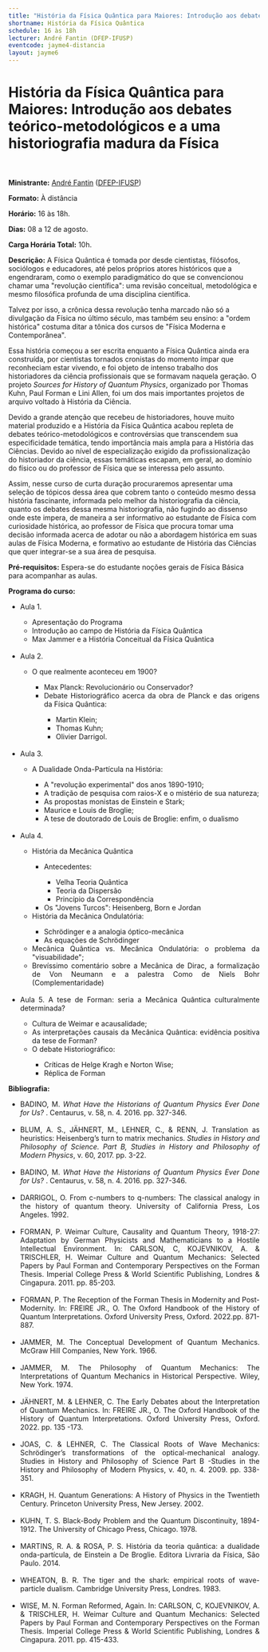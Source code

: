 ```yaml
---
title: "História da Física Quântica para Maiores: Introdução aos debates teórico-metodológicos e a uma historiografia madura da Física"
shortname: História da Física Quântica
schedule: 16 às 18h
lecturer: André Fantin (DFEP-IFUSP)
eventcode: jayme4-distancia
layout: jayme6
---
```

# História da Física Quântica para Maiores: Introdução aos debates teórico-metodológicos e a uma historiografia madura da Física <br><br>

**Ministrante:** [André Fantin](http://lattes.cnpq.br/2771902520888210) ([DFEP-IFUSP](https://portal.if.usp.br/fep/pt-br/p%C3%A1gina/in%C3%ADcio))

**Formato:** À distância

**Horário:** 16 às 18h.

**Dias:** 08 a 12 de agosto.

**Carga Horária Total:** 10h.

**Descrição:** A Física Quântica é tomada por desde cientistas, filósofos, sociólogos e educadores, até pelos próprios atores históricos que a engendraram, como o exemplo paradigmático do que se convencionou chamar uma "revolução científica": uma revisão conceitual, metodológica e mesmo filosófica profunda de uma disciplina científica.

Talvez por isso, a crônica dessa revolução tenha marcado não só a divulgação da Física no último século, mas também seu ensino: a "ordem histórica" costuma ditar a tônica dos cursos de "Física Moderna e Contemporânea".

Essa história começou a ser escrita enquanto a Física Quântica ainda era construída, por cientistas tornados cronistas do momento ímpar que reconheciam estar vivendo, e foi objeto de intenso trabalho dos historiadores da ciência profissionais que se formavam naquela geração. O projeto <i>Sources for History of Quantum Physics</i>, organizado por Thomas Kuhn, Paul Forman e Lini Allen, foi um dos mais importantes projetos de arquivo voltado à História da Ciência.

Devido a grande atenção que recebeu de historiadores, houve muito material produzido e a História da Física Quântica acabou repleta de debates teórico-metodológicos e controvérsias que transcendem sua especificidade temática, tendo importância mais ampla para a História das Ciências. Devido ao nível de especialização exigido da profissionalização do historiador da ciência, essas temáticas escapam, em geral, ao domínio do físico ou do professor de Física que se interessa pelo assunto.

Assim, nesse curso de curta duração procuraremos apresentar uma seleção de tópicos dessa área que cobrem tanto o conteúdo mesmo dessa história fascinante, informada pelo melhor da historiografia da ciência, quanto os debates dessa mesma historiografia, não fugindo ao dissenso onde este impera, de maneira a ser informativo ao estudante de Física com curiosidade histórica, ao professor de Física que procura tomar uma decisão informada acerca de adotar ou não a abordagem histórica em suas aulas de Física Moderna, e formativo ao estudante de História das Ciências que quer integrar-se a sua área de pesquisa. 

**Pré-requisitos:** Espera-se do estudante noções gerais de Física Básica para acompanhar as aulas.

**Programa do curso:** 

<div style="text-align: justify">
<ul>
     <li>Aula 1. </li> 
     <ul>
         <li> Apresentação do Programa </li>
         <li> Introdução ao campo de História da Física Quântica </li>
         <li> Max Jammer e a História Conceitual da Física Quântica </li>
     </ul> <br>
     <li>Aula 2. </li>
     <ul>
          <li> O que realmente aconteceu em 1900? </li>
          <ul>
               <li> Max Planck: Revolucionário ou Conservador? </li>
               <li> Debate Historiográfico acerca da obra de Planck e das origens da Física Quântica: </li>
               <ul>
                    <li> Martin Klein; </li>
                    <li> Thomas Kuhn;  </li>
                    <li> Olivier Darrigol. </li>
               </ul>
         </ul>
     </ul> <br>
   
  <li>Aula 3. </li>
   <ul> 
   <li>  A Dualidade Onda-Partícula na História: </li>
   <ul>
     <li> A "revolução experimental" dos anos 1890-1910; </li>
     <li> A tradição de pesquisa com raios-X e o mistério de sua natureza;  </li>
     <li> As propostas monistas de Einstein e Stark; </li>
     <li> Maurice e Louis de Broglie; </li>
     <li> A tese de doutorado de Louis de Broglie: enfim, o dualismo </li>
   </ul>
   </ul><br>
   
  <li>Aula 4.  </li> 
   <ul>
     <li> História da Mecânica Quântica </li>
     <ul>
       <li> Antecedentes: </li>
       <ul>
         <li> Velha Teoria Quântica </li>
         <li> Teoria da Dispersão </li>
         <li> Princípio da Correspondência </li>
         </ul>
         <li> Os "Jovens Turcos": Heisenberg, Born e Jordan </li>
      </ul> 
        <li> História da Mecânica Ondulatória: </li>
        <ul>
         <li> Schrödinger e a analogia óptico-mecânica </li>
         <li> As equações de Schrödinger </li>
        </ul>
        <li> Mecânica Quântica vs. Mecânica Ondulatória: o problema da "visuabilidade"; </li>
        <li> Brevíssimo comentário sobre a Mecânica de Dirac, a formalização de Von Neumann e a palestra Como de Niels Bohr (Complementaridade) </li><br>
  </ul>
  <li>Aula 5. A tese de Forman: seria a Mecânica Quântica culturalmente determinada? </li>
     <ul>
     <li> Cultura de Weimar e acausalidade; </li>
     <li> As interpretações causais da Mecânica Quântica: evidência positiva da tese de Forman? </li>
     <li> O debate Historiográfico: </li>
         <ul>
          <li> Críticas de Helge Kragh e Norton Wise; </li>
          <li> Réplica de Forman </li>
         </ul>
     </ul>
 </ul>
</div>

**Bibliografia:**

<div style="text-align: justify">
 <ul>
  <li> BADINO, M. <i> What Have the Historians of Quantum Physics Ever Done for Us? </i>. Centaurus, v. 58, n. 4. 2016. pp. 327-346. </li><br>
      
  <li>  BLUM, A. S., JÄHNERT, M., LEHNER, C., & RENN, J.  Translation as heuristics: Heisenberg’s turn to matrix mechanics.<i> Studies in History and Philosophy of Science. Part B, Studies in History and Philosophy of Modern Physics</i>, v. 60, 2017. pp. 3-22.  </li><br>

   <li> BADINO, M. <i> What Have the Historians of Quantum Physics Ever Done for Us? </i>. Centaurus, v. 58, n. 4. 2016. pp. 327-346. </li><br>
      
   <li> DARRIGOL, O. From c-numbers to q-numbers: The classical analogy in the history of quantum theory. University of California Press, Los Angeles. 1992. </li><br>
      <li> FORMAN, P. Weimar Culture, Causality and Quantum Theory, 1918-27: Adaptation by German Physicists and Mathematicians to a Hostile Intellectual Environment. In: CARLSON, C, KOJEVNIKOV, A. & TRISCHLER, H. Weimar Culture and Quantum Mechanics: Selected Papers by Paul Forman and Contemporary Perspectives on the Forman Thesis. Imperial College Press & World Scientific Publishing, Londres & Cingapura. 2011. pp. 85-203. </li><br>
      <li> FORMAN, P. The Reception of the Forman Thesis in Modernity and Post-Modernity. In: FREIRE JR., O. The Oxford Handbook of the History of Quantum Interpretations. Oxford University Press, Oxford. 2022.pp. 871-887. </li><br>
      <li> JAMMER, M. The Conceptual Development of Quantum Mechanics. McGraw Hill Companies, New York. 1966.</li><br>
      <li> JAMMER, M. The Philosophy of Quantum Mechanics: The Interpretations of Quantum Mechanics in Historical Perspective. Wiley, New York. 1974.</li><br>
      <li> JÄHNERT, M. & LEHNER, C. The Early Debates about the Interpretation of Quantum Mechanics. In: FREIRE JR., O. The Oxford Handbook of the History of Quantum Interpretations. Oxford University Press, Oxford. 2022. pp. 135 -173. </li><br>
      <li> JOAS, C. & LEHNER, C. The Classical Roots of Wave Mechanics: Schrödinger’s transformations of the optical-mechanical analogy. Studies in History and Philosophy of Science Part B -Studies in the History and Philosophy of Modern Physics, v. 40, n. 4. 2009. pp. 338-351.</li><br>
      <li> KRAGH, H. Quantum Generations: A History of Physics in the Twentieth Century. Princeton University Press, New Jersey. 2002. </li><br>
      <li> KUHN, T. S. Black-Body Problem and the Quantum Discontinuity, 1894-1912.  The University of Chicago Press, Chicago. 1978. </li><br>
      <li> MARTINS, R. A. & ROSA, P. S. História da teoria quântica: a dualidade onda-partícula, de Einstein a De Broglie. Editora Livraria da Física, São Paulo. 2014. </li><br>
      <li> WHEATON, B. R. The tiger and the shark: empirical roots of wave-particle dualism. Cambridge University Press, Londres. 1983. </li><br>
      <li> WISE, M. N. Forman Reformed, Again. In: CARLSON, C, KOJEVNIKOV, A. & TRISCHLER, H. Weimar Culture and Quantum Mechanics: Selected Papers by Paul Forman and Contemporary Perspectives on the Forman Thesis. Imperial College Press & World Scientific Publishing, Londres & Cingapura. 2011. pp. 415-433.
 </li>
 </ul>
</div>
